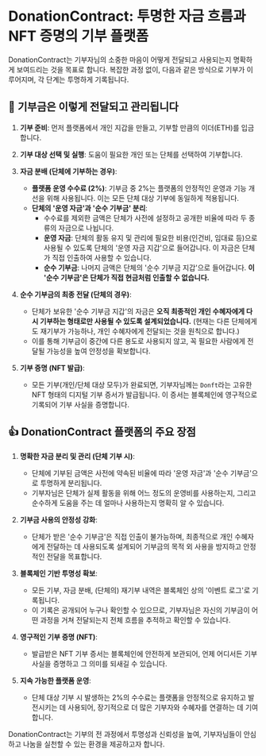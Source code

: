 # DonationContract: 투명한 자금 흐름과 NFT 증명의 기부 플랫폼

DonationContract는 기부자님의 소중한 마음이 어떻게 전달되고 사용되는지 명확하게 보여드리는 것을 목표로 합니다. 복잡한 과정 없이, 다음과 같은 방식으로 기부가 이루어지며, 각 단계는 투명하게 기록됩니다.

## 💸 기부금은 이렇게 전달되고 관리됩니다

1.  **기부 준비**: 먼저 플랫폼에서 개인 지갑을 만들고, 기부할 만큼의 이더(ETH)를 입금합니다.

2.  **기부 대상 선택 및 실행**: 도움이 필요한 개인 또는 단체를 선택하여 기부합니다.

3.  **자금 분배 (단체에 기부하는 경우)**:
    *   **플랫폼 운영 수수료 (2%)**: 기부금 중 2%는 플랫폼의 안정적인 운영과 기능 개선을 위해 사용됩니다. 이는 모든 단체 대상 기부에 동일하게 적용됩니다.
    *   **단체의 '운영 자금'과 '순수 기부금' 분리**:
        *   수수료를 제외한 금액은 단체가 사전에 설정하고 공개한 비율에 따라 두 종류의 자금으로 나뉩니다.
        *   **운영 자금**: 단체의 활동 유지 및 관리에 필요한 비용(인건비, 임대료 등)으로 사용될 수 있도록 단체의 '운영 자금 지갑'으로 들어갑니다. 이 자금은 단체가 직접 인출하여 사용할 수 있습니다.
        *   **순수 기부금**: 나머지 금액은 단체의 '순수 기부금 지갑'으로 들어갑니다. **이 '순수 기부금'은 단체가 직접 현금처럼 인출할 수 없습니다.**

4.  **순수 기부금의 최종 전달 (단체의 경우)**:
    *   단체가 보유한 '순수 기부금 지갑'의 자금은 **오직 최종적인 개인 수혜자에게 다시 기부하는 형태로만 사용될 수 있도록 설계되었습니다.** (현재는 다른 단체에게도 재기부가 가능하나, 개인 수혜자에게 전달되는 것을 원칙으로 합니다.)
    *   이를 통해 기부금이 중간에 다른 용도로 사용되지 않고, 꼭 필요한 사람에게 전달될 가능성을 높여 안정성을 확보합니다.

5.  **기부 증명 (NFT 발급)**:
    *   모든 기부(개인/단체 대상 모두)가 완료되면, 기부자님께는 `Donft`라는 고유한 NFT 형태의 디지털 기부 증서가 발급됩니다. 이 증서는 블록체인에 영구적으로 기록되어 기부 사실을 증명합니다.

## 👍 DonationContract 플랫폼의 주요 장점

1.  **명확한 자금 분리 및 관리 (단체 기부 시)**:
    *   단체에 기부된 금액은 사전에 약속된 비율에 따라 '운영 자금'과 '순수 기부금'으로 투명하게 분리됩니다.
    *   기부자님은 단체가 실제 활동을 위해 어느 정도의 운영비를 사용하는지, 그리고 순수하게 도움을 주는 데 얼마나 사용하는지 명확히 알 수 있습니다.

2.  **기부금 사용의 안정성 강화**:
    *   단체가 받은 '순수 기부금'은 직접 인출이 불가능하며, 최종적으로 개인 수혜자에게 전달하는 데 사용되도록 설계되어 기부금의 목적 외 사용을 방지하고 안정적인 전달을 목표합니다.

3.  **블록체인 기반 투명성 확보**:
    *   모든 기부, 자금 분배, (단체의) 재기부 내역은 블록체인 상의 '이벤트 로그'로 기록됩니다.
    *   이 기록은 공개되어 누구나 확인할 수 있으므로, 기부자님은 자신의 기부금이 어떤 과정을 거쳐 전달되는지 전체 흐름을 추적하고 확인할 수 있습니다.

4.  **영구적인 기부 증명 (NFT)**:
    *   발급받은 NFT 기부 증서는 블록체인에 안전하게 보관되어, 언제 어디서든 기부 사실을 증명하고 그 의미를 되새길 수 있습니다.

5.  **지속 가능한 플랫폼 운영**:
    *   단체 대상 기부 시 발생하는 2%의 수수료는 플랫폼을 안정적으로 유지하고 발전시키는 데 사용되어, 장기적으로 더 많은 기부자와 수혜자를 연결하는 데 기여합니다.

DonationContract는 기부의 전 과정에서 투명성과 신뢰성을 높여, 기부자님들이 안심하고 나눔을 실천할 수 있는 환경을 제공하고자 합니다.

